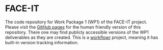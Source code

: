 # FACE-IT

The code repository for Work Package 1 (WP1) of the FACE-IT project. Please visit the [GitHub pages](https://robwschlegel.github.io/FACE-IT/) for the human friendly version of this repository. There one may find publicly accessible versions of the WP1 deliverables as they are created. This is a [workflowr](https://jdblischak.github.io/workflowr/) project, meaning it has built-in version tracking information.
